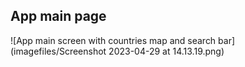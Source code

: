 
## App main page
![App main screen with countries map and search bar](imagefiles/Screenshot 2023-04-29 at 14.13.19.png)